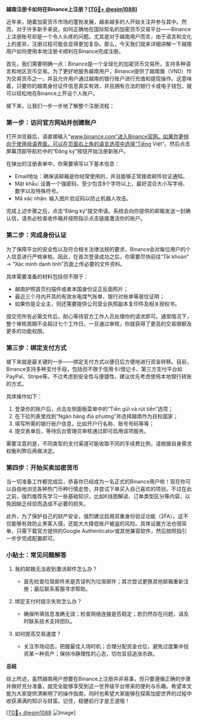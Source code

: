 **越南注册卡如何在Binance上注册？[[TG💪+ @esim1088](https://t.me/s/esim1088)]**

近年来，随着加密货币市场的蓬勃发展，越来越多的人开始关注并参与其中。然而，对于许多新手来说，如何正确地在国际知名的加密货币交易平台——Binance上注册账号却是一个令人头疼的问题。尤其是对于越南用户而言，由于语言和文化上的差异，注册过程可能会显得更加复杂。那么，今天我们就来详细讲解一下越南用户如何使用本地注册卡顺利在Binance完成注册。

首先，我们需要明确一点：Binance是一个全球化的加密货币交易所，支持多种语言和地区货币交易。为了更好地服务越南用户，Binance提供了越南盾（VND）作为交易货币之一，并且允许用户通过越南的银行账户进行充值和提现操作。这意味着，只要你的越南身份证件信息真实有效，并且拥有合法的银行卡或电子钱包，就可以轻松地在Binance上开设个人账户。

接下来，让我们一步一步地了解整个注册流程：

### 第一步：访问官方网站并创建账户

打开浏览器后，请直接输入“www.binance.com”进入Binance官网。如果你更倾向于使用母语界面，可以在页面右上角的语言选项中选择“Tiếng Việt”。然后点击屏幕顶部导航栏中的“Đăng ký”按钮开始注册新账户。

在弹出的注册表单中，你需要填写以下基本信息：
- Email地址：确保该邮箱是你经常使用的，并且能够正常接收邮件验证通知。
- Mật khẩu: 设置一个强密码，至少包含8个字符以上，最好混合大小写字母、数字以及特殊符号。
- Mã xác nhận: 输入图片验证码以防止机器人攻击。

完成上述步骤之后，点击“Đăng ký”提交申请。系统会向你提供的邮箱发送一封确认信，请务必检查收件箱并按照指示点击链接激活你的账户。

### 第二步：完成身份认证

为了保障平台的安全性以及符合相关法律法规的要求，Binance会对每位用户的个人信息进行严格审核。因此，在首次登录成功之后，你需要尽快前往“Tài khoản” -> “Xác minh danh tính”页面上传必要的文件资料。

具体需要准备的材料包括但不限于：
- 越南护照首页扫描件或者本国身份证正反面照片；
- 最近三个月内开具的有效水电煤气账单、银行对账单等居住证明；
- 如果你是企业主，则还需要提供公司营业执照副本复印件及相关授权书。

提交完所有必需文件后，耐心等待官方工作人员处理你的请求即可。通常情况下，整个审核周期不会超过七个工作日。一旦通过审核，你就获得了更高的交易限额及更多的功能权限。

### 第三步：绑定支付方式

接下来就是最关键的一步——绑定支付方式以便日后方便地进行资金转移。目前，Binance支持多种支付手段，包括但不限于信用卡/借记卡、第三方支付平台如PayPal、Stripe等。不过考虑到安全性与便捷性，建议优先考虑使用本地银行转账的方式。

具体操作如下：
1. 登录你的账户后，点击左侧面板菜单中的“Tiền gửi và rút tiền”选项；
2. 在下拉列表里找到“Ngân hàng địa phương”并选择越南作为目标国家；
3. 填写所需的银行账户信息，比如开户行名称、账号号码等等；
4. 提交表单后，等待后台管理员审核通过即可启用该项服务。

需要注意的是，不同类型的支付渠道可能收取不同的手续费比例，请根据自身需求权衡利弊后再做决定。

### 第四步：开始买卖加密货币

当一切准备工作都完成后，恭喜你已经成为一名正式的Binance用户啦！现在你可以自由地浏览各种热门币种行情走势，并尝试下单买入自己喜欢的项目。不过在此之前，强烈推荐先学习一些基础知识，比如K线图解读、订单类型区分等内容，以免因缺乏经验而造成不必要的损失。

此外，为了保护自己的财产安全，强烈建议启用双重身份验证功能（2FA）。这不仅能够有效防止黑客入侵，还能大大降低账户被盗的风险。具体设置方法也很简单，只需下载官方提供的Google Authenticator或其他兼容软件，然后按照指引一步步完成配置即可。

### 小贴士：常见问题解答

1. 我的邮箱无法收到激活邮件怎么办？
   - 首先检查垃圾邮件夹是否误判为垃圾邮件；其次尝试更换其他邮箱重新注册；最后联系客服寻求帮助。

2. 绑定支付时提示失败怎么办？
   - 确保所填信息准确无误；检查网络连接是否稳定；若仍然存在问题，请及时联系技术支持团队。

3. 如何提高交易速度？
   - 关注市场动态，把握最佳入场时机；合理分配资金仓位，避免过度集中投资某一种资产；保持冷静理性的心态，切勿盲目追涨杀跌。

**总结**

综上所述，虽然越南用户想要在Binance上注册并非易事，但只要遵循正确的步骤并做好充分准备，就完全能够享受到这一世界级平台带来的便利与乐趣。希望本文能为大家提供清晰明了的操作指南，同时也希望大家能够在探索加密世界的过程中收获满满的知识与财富。记住，稳健前行才是王道哦！

[[TG💪+ @esim1088](https://t.me/s/esim1088) ![Image](https://i.postimg.cc/4NQfJmqS/Snipaste-2025-05-13-00-14-12.png)]